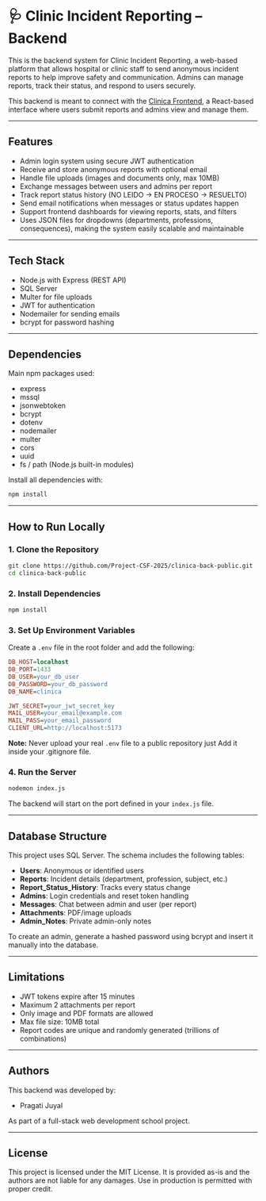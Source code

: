 # 🩺 Clinic Incident Reporting – Backend

This is the backend system for Clinic Incident Reporting, a web-based platform that allows hospital or clinic staff to send anonymous incident reports to help improve safety and communication. Admins can manage reports, track their status, and respond to users securely.

This backend is meant to connect with the [Clinica Frontend](https://github.com/Project-CSF-2025/clinica-front-public), a React-based interface where users submit reports and admins view and manage them.

---

## Features

- Admin login system using secure JWT authentication
- Receive and store anonymous reports with optional email
- Handle file uploads (images and documents only, max 10MB)
- Exchange messages between users and admins per report
- Track report status history (NO LEIDO → EN PROCESO → RESUELTO)
- Send email notifications when messages or status updates happen
- Support frontend dashboards for viewing reports, stats, and filters
- Uses JSON files for dropdowns (departments, professions, consequences), making the system easily scalable and maintainable

---

## Tech Stack

- Node.js with Express (REST API)
- SQL Server
- Multer for file uploads
- JWT for authentication
- Nodemailer for sending emails
- bcrypt for password hashing

---

## Dependencies

Main npm packages used:

- express
- mssql
- jsonwebtoken
- bcrypt
- dotenv
- nodemailer
- multer
- cors
- uuid
- fs / path (Node.js built-in modules)

Install all dependencies with:

```bash
npm install
````

---

## How to Run Locally

### 1. Clone the Repository

```bash
git clone https://github.com/Project-CSF-2025/clinica-back-public.git
cd clinica-back-public
```

### 2. Install Dependencies

```bash
npm install
```

### 3. Set Up Environment Variables

Create a `.env` file in the root folder and add the following:

```ini
DB_HOST=localhost
DB_PORT=1433
DB_USER=your_db_user
DB_PASSWORD=your_db_password
DB_NAME=clinica

JWT_SECRET=your_jwt_secret_key
MAIL_USER=your_email@example.com
MAIL_PASS=your_email_password
CLIENT_URL=http://localhost:5173
```

**Note:** Never upload your real `.env` file to a public repository just Add it inside your .gitignore file.

### 4. Run the Server

```bash
nodemon index.js
```

The backend will start on the port defined in your `index.js` file.

---

## Database Structure

This project uses SQL Server. The schema includes the following tables:

* **Users**: Anonymous or identified users
* **Reports**: Incident details (department, profession, subject, etc.)
* **Report\_Status\_History**: Tracks every status change
* **Admins**: Login credentials and reset token handling
* **Messages**: Chat between admin and user (per report)
* **Attachments**: PDF/image uploads
* **Admin\_Notes**: Private admin-only notes

To create an admin, generate a hashed password using bcrypt and insert it manually into the database.

---

## Limitations

* JWT tokens expire after 15 minutes
* Maximum 2 attachments per report
* Only image and PDF formats are allowed
* Max file size: 10MB total
* Report codes are unique and randomly generated (trillions of combinations)

---

## Authors

This backend was developed by:

* Pragati Juyal

As part of a full-stack web development school project.

---

## License

This project is licensed under the MIT License.
It is provided as-is and the authors are not liable for any damages.
Use in production is permitted with proper credit.

